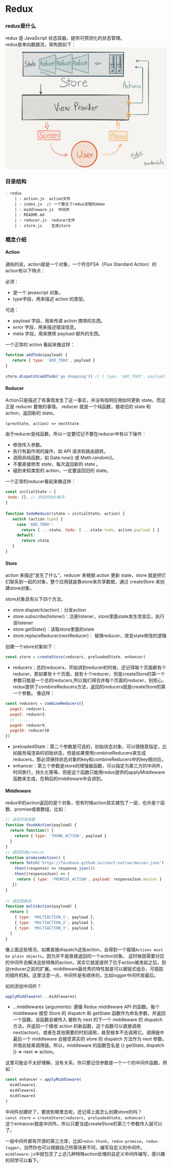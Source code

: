 # Redux

### redux是什么
redux 是 JavaScript 状态容器，提供可预测化的状态管理。  
redux是单向数据流，架构图如下：  
![image](https://github.com/huangming1994/react-tutorial/blob/master/src/images/redux.png?raw=true)

### 目录结构
```
- redux
    | - action.js  action文件
    | - index.js  // 一个整合了redux流程的demo
    | - middleware.js  中间件
    | - README.md 
    | - reducer.js  reducer文件
    | - store.js    生成store
```

### 概念介绍
#### Action
通俗的说，action就是一个对象，一个符合FSA（Flux Standard Action）的action有以下特点： 
 
 必须：  
 * 是一个 javascript 对象。  
 * type字段，用来描述 action 的类型。
 
 可选：  
 * payload 字段，用来传递 action 携带的东西。
 * error 字段，用来描述错误信息。
 * meta 字段，用来携带 payload 额外的东西。
 
 一个正常的 action 看起来像这样：
 ```javascript
 function addTodo(payload) {
    return { type: 'ADD_TODO', payload }
 }
    
 store.dispatch(addTodo('go shopping')) // { type: 'ADD_TODO', payload: 'go shopping' }
```
 
 #### Reducer
 Action只是描述了有事情发生了这一事实，并没有指明应用如何更新 state。而这正是 reducer 要做的事情。
 reducer 就是一个纯函数，接收旧的 state 和 action，返回新的 state。  
 
 `(prevState, action) => nextState`  
 
 由于reducer是纯函数，所以一定要切记不要在reducer中有以下操作：
 * 修改传入参数。
 * 执行有副作用的操作，如 API 请求和路由跳转。
 * 调用非纯函数，如 Date.now() 或 Math.random()。
 * 不要直接修改 state，每次返回新的 state 。
 * 碰到未知类型的 action，一定要返回旧的 state。
 
 一个正常的reducer看起来像这样：
 ```javascript
 const initialState = {
  todo: [], // 添加的待办事项
 }
 
 function todoReducer(state = initialState, action) {
    switch (action.type) {
      case 'ADD_TODO':
        return { ...state, todo: [ ...state.todo, action.payload ] }
      default:
        return state
    }
 }
```

#### Store
 action 来描述“发生了什么”，reducer 来根据 action 更新 state，store 就是把它们联系到一起的对象，整个应用就是靠store来共享数据，通过 createStore 来创建store对象。  
 
store对象具有以下四个方法。
 * store.dispatch(action)：分发action
 * store.subscribe(listener)：注册listener，store里面state发生改变后，执行该listener
 * store.getState()：读取store里面的state
 * store.replaceReducer(nextReducer)： 替换reducer，改变state修改的逻辑
 
 创建一个store对象如下：
```javascript
const store = createStore(reducers, preloadedState, enhancer)
```
* reducers：总的reducers，开始讲到reducer的时候，还记得每个页面都有个reducer，那如果有十个页面，就有十个reducer，但是createStore的第一个参数只能是一个总的reducers,所以我们得合并每个页面的reducer，别担心，redux提供了combineReducers方法，返回的reducers就是createStore的第一个参数。
像这样：
```javascript
const reducers = combineReducers({
  page1: reducer1,
  page2: reducer2,
  // ......
  page9: reducer9,
  page10: reducer10
})
```
* preloadedState：第二个参数是可选的，初始状态对象，可以很随意指定，比如服务端渲染的初始状态，但是如果使用combineReducers来生成reducers，那必须保持状态对象的key和combineReducers中的key相对应。
* enhancer：第三个参数是store的增强器函数，可以指定为第三方的中间件，时间旅行，持久化等等，但是这个函数只能用redux提供的applyMiddleware函数来生成，在稍后的middleware中会讲到。

#### Middleware
redux中的action返回的是个对象，但有时候action其实被包了一层，也许是个函数、promise或者数组，比如：
```javascript
// 返回的是函数
function thunkAction(payload) {
  return function() {
    return { type: 'THUNK_ACTION', payload }
  }
}  
// 返回的是promise
function promiseAction() {
  return fetch('https://facebook.github.io/react-native/movies.json')
   .then((response) => response.json())
   .then((responseJson) => {
     return { type: 'PROMISE_ACTION', payload: responseJson.movies }
   })
}

// 返回是数组
function multiAction(payload) {
  return [
    { type: 'MULTIACTION_1', payload },
    { type: 'MULTIACTION_2', payload },
    { type: 'MULTIACTION_3', payload },
  ]
}
```
像上面这些情况，如果直接dispatch这些action，会得到一个报错`Actions must be plain objects`，因为并不是直接返回的一个action对象。
这时候就需要对应的中间件去解决这些特殊的action，其实它就是提供了位于action被发起之后，到达reducer之前的扩展。middleware最优秀的特性就是可以被链式组合，可插拔的插件机制。这里注意一点，中间件是有顺序的，比如logger中间件放最后。

如何添加中间件？
```javascript
applyMiddleware(...middlewares)
```
* ...middlewares (arguments): 遵循 Redux middleware API 的函数。每个 middleware 接受 Store 的 dispatch 和 getState 函数作为命名参数，并返回一个函数。该函数会被传入 被称为 next 的下一个 middleware 的 dispatch 方法，并返回一个接收 action 的新函数，这个函数可以直接调用 next(action)，或者在其他需要的时刻调用，甚至根本不去调用它。调用链中最后一个 middleware 会接受真实的 store 的 dispatch 方法作为 next 参数，并借此结束调用链。所以，middleware 的函数签名是 ({ getState, dispatch }) => next => action。
  
这里可能会不太好理解，没有关系，你只要记住参数是一个一个的中间件函数，例如：
```javascript
const enhancer = applyMiddleware(
  middleware1,
  middleware2,
  middleware3
)
```
中间件创建好了，要放到哪里去呢，还记得上面怎么创建store的吗？  
`const store = createStore(reducers, preloadedState, enhancer)`  
这个enhancer就是中间件。所以只要当成createStore的第三个参数传入就可以了。

一般中间件都有开源的第三方库，比如`redux-thunk`，`redux-promise`，`redux-logger`，当然你也可以根据自己所需场景不同，编写自定义的中间件。`middleware.js`中就包含了上述几种特殊action处理的自定义中间件编写，感兴趣的同学可以看下。